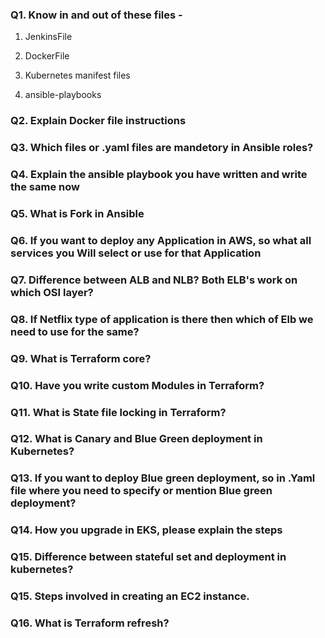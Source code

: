### Q1. Know in and out of these files - 
1. JenkinsFile


2. DockerFile

3. Kubernetes manifest files

4. ansible-playbooks

### Q2. Explain Docker file instructions

### Q3. Which files or .yaml files are mandetory in Ansible roles?

### Q4. Explain the ansible playbook you have written and write the same now
 
### Q5. What is Fork in Ansible
 
### Q6. If you want to deploy any Application in AWS, so what all services you Will select or use for that Application 
 
### Q7. Difference between ALB and NLB? Both ELB's work on which OSI layer?
 
### Q8. If Netflix type of application is there then which of Elb we need to use for the same?
 
### Q9. What is Terraform core?
 
### Q10. Have you write custom Modules in Terraform?

### Q11. What is State file locking in Terraform?
 
### Q12. What is Canary and Blue Green deployment in Kubernetes?
 
### Q13. If you want to deploy Blue green deployment, so in .Yaml file where you need to specify or mention Blue green deployment?

### Q14. How you upgrade in EKS, please explain the steps

### Q15. Difference between stateful set and deployment in kubernetes?

### Q15. Steps involved in creating an EC2 instance.
 
### Q16. What is Terraform refresh?
